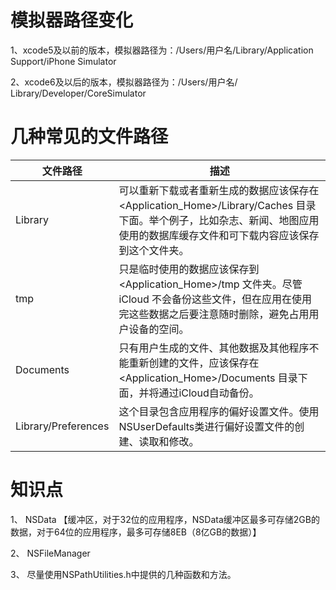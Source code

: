 # 模拟器路径变化

1、xcode5及以前的版本，模拟器路径为：/Users/用户名/Library/Application Support/iPhone Simulator

2、xcode6及以后的版本，模拟器路径为：/Users/用户名/ Library/Developer/CoreSimulator

# 几种常见的文件路径


文件路径 | 描述 |
------------ | ------------- | 
Library | 可以重新下载或者重新生成的数据应该保存在 <Application_Home>/Library/Caches 目录下面。举个例子，比如杂志、新闻、地图应用使用的数据库缓存文件和可下载内容应该保存到这个文件夹。
tmp | 只是临时使用的数据应该保存到 <Application_Home>/tmp 文件夹。尽管 iCloud 不会备份这些文件，但在应用在使用完这些数据之后要注意随时删除，避免占用用户设备的空间。
Documents | 只有用户生成的文件、其他数据及其他程序不能重新创建的文件，应该保存在<Application_Home>/Documents 目录下面，并将通过iCloud自动备份。
Library/Preferences | ​这个目录包含应用程序的偏好设置文件。使用NSUserDefaults类进行偏好设置文件的创建、读取和修改。


# 知识点

1、 NSData    【缓冲区，对于32位的应用程序，NSData缓冲区最多可存储2GB的数据，对于64位的应用程序，最多可存储8EB（8亿GB的数据）】

2、 NSFileManager

3、 尽量使用NSPathUtilities.h中提供的几种函数和方法。
